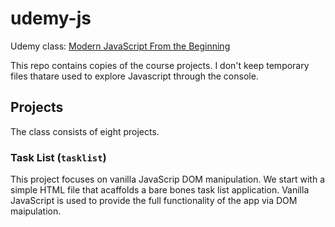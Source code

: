 # udemy-js
Udemy class: [Modern JavaScript From the Beginning](https://www.udemy.com/modern-javascript-from-the-beginning/)

This repo contains copies of the course projects. I don't keep temporary files thatare used to explore Javascript through the console.

## Projects

The class consists of eight projects.

### Task List (`tasklist`)

This project focuses on vanilla JavaScrip DOM manipulation. We start with a simple HTML file that acaffolds a bare bones task list application. Vanilla JavaScript is used to provide the full functionality of the app via DOM maipulation.
